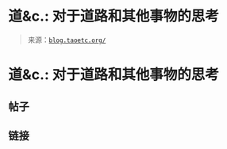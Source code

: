 <!--yml

类别: 未分类

date: 2024-05-27 14:52:14

-->

# 道&c.: 对于道路和其他事物的思考

> 来源：[`blog.taoetc.org/`](https://blog.taoetc.org/)

<main>

# 道&c.: 对于道路和其他事物的思考

## 帖子

## 链接

</main>
